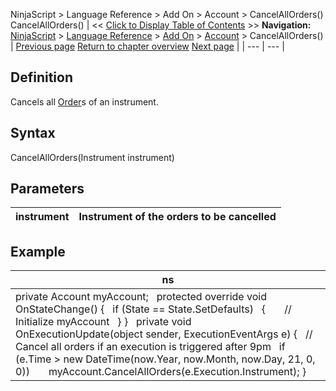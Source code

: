 ﻿
NinjaScript \> Language Reference \> Add On \> Account \> CancelAllOrders()
CancelAllOrders()
| \<\< [Click to Display Table of Contents](accounts_cancelallorders.md) \>\> **Navigation:**     [NinjaScript](ninjascript-1.md) \> [Language Reference](language_reference_wip-1.md) \> [Add On](add_on-1.md) \> [Account](account_class-1.md) \> CancelAllOrders() | [Previous page](cancel-1.md) [Return to chapter overview](account_class-1.md) [Next page](change-1.md) |
| --- | --- |
## Definition
Cancels all [Order](order-1.md)s of an instrument.
 
## Syntax
CancelAllOrders(Instrument instrument)
 
## Parameters
| instrument | Instrument of the orders to be cancelled |
| --- | --- |

## Example
| ns |
| --- |
| private Account myAccount;   protected override void OnStateChange() {    if (State \=\= State.SetDefaults)    {        // Initialize myAccount    } }   private void OnExecutionUpdate(object sender, ExecutionEventArgs e) {    // Cancel all orders if an execution is triggered after 9pm    if (e.Time \> new DateTime(now.Year, now.Month, now.Day, 21, 0, 0))        myAccount.CancelAllOrders(e.Execution.Instrument); } |

